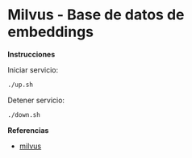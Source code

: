 Milvus - Base de datos de embeddings
====================================

**Instrucciones**

Iniciar servicio:

~~~bash
./up.sh
~~~

Detener servicio:

~~~bash
./down.sh
~~~

**Referencias**

- [milvus](https://milvus.io/)